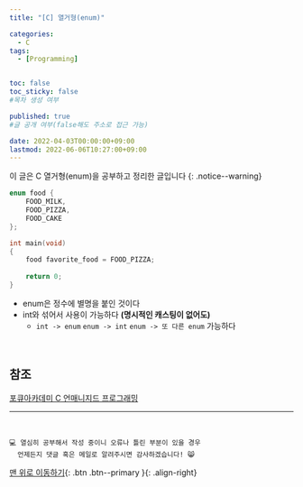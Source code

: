 ```yaml
---
title: "[C] 열거형(enum)" 

categories:
  - C
tags:
  - [Programming]


toc: false
toc_sticky: false
#목차 생성 여부

published: true
#글 공개 여부(false해도 주소로 접근 가능)

date: 2022-04-03T00:00:00+09:00
lastmod: 2022-06-06T10:27:00+09:00
---
```


이 글은 C 열거형(enum)을 공부하고 정리한 글입니다
{: .notice--warning}

```c
enum food { 
    FOOD_MILK,
    FOOD_PIZZA,
    FOOD_CAKE
};

int main(void)
{
    food favorite_food = FOOD_PIZZA;
    
    return 0;
}
```
- enum은 정수에 별명을 붙인 것이다
- int와 섞어서 사용이 가능하다 **(명시적인 캐스팅이 없어도)**
  - `int -> enum` `enum -> int` `enum -> 또 다른 enum` 가능하다

<br>

## 참조
[포큐아카데미 C 언매니지드 프로그래밍](https://pocu-ko.teachable.com/p/comp2200)

***
<br>

    💻 열심히 공부해서 작성 중이니 오류나 틀린 부분이 있을 경우 
      언제든지 댓글 혹은 메일로 알려주시면 감사하겠습니다! 😸

[맨 위로 이동하기](#){: .btn .btn--primary }{: .align-right}